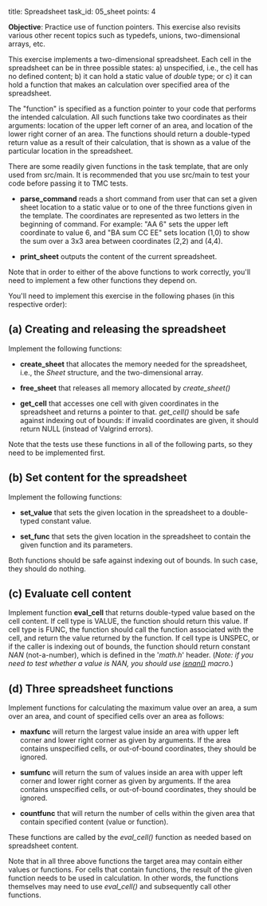 title: Spreadsheet
task_id: 05_sheet
points: 4

**Objective**: Practice use of function pointers. This exercise also
revisits various other recent topics such as typedefs, unions,
two-dimensional arrays, etc.

This exercise implements a two-dimensional spreadsheet. Each cell in
the spreadsheet can be in three possible states: a) unspecified,
i.e., the cell has no defined content; b) it can hold a static value of
_double_ type; or c) it can hold a function that makes an calculation
over specified area of the spreadsheet.

The "function" is specified as a function pointer to your code that
performs the intended calculation. All such functions take two
coordinates as their arguments: location of the upper left corner of
an area, and location of the lower right corner of an area. The
functions should return a double-typed return value as a result of
their calculation, that is shown as a value of the particular location
in the spreadsheet.

There are some readily given functions in the task template, that are
only used from src/main. It is recommended that you use src/main to
test your code before passing it to TMC tests.

- **parse_command** reads a short command from user that can set a
  given sheet location to a static value or to one of the three
  functions given in the template. The coordinates are represented
  as two letters in the beginning of command. For example: "AA 6"
  sets the upper left coordinate to value 6, and "BA sum CC EE" sets
  location (1,0) to show the sum over a 3x3 area between coordinates
  (2,2) and (4,4).

- **print_sheet** outputs the content of the current spreadsheet.

Note that in order to either of the above functions to work correctly,
you'll need to implement a few other functions they depend on.

You'll need to implement this exercise in the following phases (in
this respective order):

## (a) Creating and releasing the spreadsheet

Implement the following functions:

- **create_sheet** that allocates the memory needed for the
  spreadsheet, i.e., the _Sheet_ structure, and the
  two-dimensional array.

- **free_sheet** that releases all memory allocated by
  _create_sheet()_

- **get_cell** that accesses one cell with given coordinates in the
  spreadsheet and returns a pointer to that. _get_cell()_ should be
  safe against indexing out of bounds: if invalid coordinates are
  given, it should return NULL (instead of Valgrind errors).

Note that the tests use these functions in all of the following parts,
so they need to be implemented first.

## (b) Set content for the spreadsheet

Implement the following functions:

- **set_value** that sets the given location in the spreadsheet to a
  double-typed constant value.

- **set_func** that sets the given location in the spreadsheet to
  contain the given function and its parameters.

Both functions should be safe against indexing out of bounds. In such
case, they should do nothing.

## (c) Evaluate cell content

Implement function **eval_cell** that returns double-typed value based
on the cell content. If cell type is VALUE, the function should return
this value. If cell type is FUNC, the function should call the
function associated with the cell, and return the value returned by
the function. If cell type is UNSPEC, or if the caller is indexing out
of bounds, the function should return constant _NAN_ (not-a-number),
which is defined in the '_math.h_' header. (_Note: if you need to test
whether a value is NAN, you should use [isnan()] macro._)

[isnan()]: http://linux.die.net/man/3/isnan

## (d) Three spreadsheet functions

Implement functions for calculating the maximum value over an area, a
sum over an area, and count of specified cells over an area as
follows:

- **maxfunc** will return the largest value inside an area with
  upper left corner and lower right corner as given by arguments. If
  the area contains unspecified cells, or out-of-bound coordinates,
  they should be ignored.

- **sumfunc** will return the sum of values inside an area with
  upper left corner and lower right corner as given by arguments. If
  the area contains unspecified cells, or out-of-bound coordinates,
  they should be ignored.

- **countfunc** that will return the number of cells within the
  given area that contain specified content (value or function).

These functions are called by the _eval_cell()_ function as needed based
on spreadsheet content.

Note that in all three above functions the target area may contain
either values or functions. For cells that contain functions, the
result of the given function needs to be used in calculation. In other
words, the functions themselves may need to use _eval_cell()_ and
subsequently call other functions.
